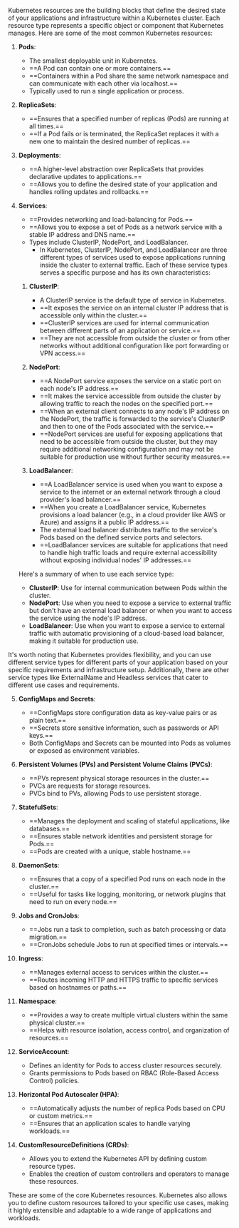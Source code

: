 Kubernetes resources are the building blocks that define the desired state of your applications and infrastructure within a Kubernetes cluster. Each resource type represents a specific object or component that Kubernetes manages. Here are some of the most common Kubernetes resources:

1. **Pods**:
   - The smallest deployable unit in Kubernetes.
   - ==A Pod can contain one or more containers.==
   - ==Containers within a Pod share the same network namespace and can communicate with each other via localhost.==
   - Typically used to run a single application or process.

2. **ReplicaSets**:
   - ==Ensures that a specified number of replicas (Pods) are running at all times.==
   - ==If a Pod fails or is terminated, the ReplicaSet replaces it with a new one to maintain the desired number of replicas.==

3. **Deployments**:
   - ==A higher-level abstraction over ReplicaSets that provides declarative updates to applications.==
   - ==Allows you to define the desired state of your application and handles rolling updates and rollbacks.==

4. **Services**:
   - ==Provides networking and load-balancing for Pods.==
   - ==Allows you to expose a set of Pods as a network service with a stable IP address and DNS name.==
   - Types include ClusterIP, NodePort, and LoadBalancer.
	   - In Kubernetes, ClusterIP, NodePort, and LoadBalancer are three different types of services used to expose applications running inside the cluster to external traffic. Each of these service types serves a specific purpose and has its own characteristics:

	1. **ClusterIP**:
	   - A ClusterIP service is the default type of service in Kubernetes.
	   - ==It exposes the service on an internal cluster IP address that is accessible only within the cluster.==
	   - ==ClusterIP services are used for internal communication between different parts of an application or service.==
	   - ==They are not accessible from outside the cluster or from other networks without additional configuration like port forwarding or VPN access.==
	
	2. **NodePort**:
	   - ==A NodePort service exposes the service on a static port on each node's IP address.==
	   - ==It makes the service accessible from outside the cluster by allowing traffic to reach the nodes on the specified port.==
	   - ==When an external client connects to any node's IP address on the NodePort, the traffic is forwarded to the service's ClusterIP and then to one of the Pods associated with the service.==
	   - ==NodePort services are useful for exposing applications that need to be accessible from outside the cluster, but they may require additional networking configuration and may not be suitable for production use without further security measures.==
	
	3. **LoadBalancer**:
	   - ==A LoadBalancer service is used when you want to expose a service to the internet or an external network through a cloud provider's load balancer.==
	   - ==When you create a LoadBalancer service, Kubernetes provisions a load balancer (e.g., in a cloud provider like AWS or Azure) and assigns it a public IP address.==
	   - The external load balancer distributes traffic to the service's Pods based on the defined service ports and selectors.
	   - ==LoadBalancer services are suitable for applications that need to handle high traffic loads and require external accessibility without exposing individual nodes' IP addresses.==
	
	Here's a summary of when to use each service type:
	
	- **ClusterIP**: Use for internal communication between Pods within the cluster.
	- **NodePort**: Use when you need to expose a service to external traffic but don't have an external load balancer or when you want to access the service using the node's IP address.
	- **LoadBalancer**: Use when you want to expose a service to external traffic with automatic provisioning of a cloud-based load balancer, making it suitable for production use.

It's worth noting that Kubernetes provides flexibility, and you can use different service types for different parts of your application based on your specific requirements and infrastructure setup. Additionally, there are other service types like ExternalName and Headless services that cater to different use cases and requirements.

5. **ConfigMaps and Secrets**:
   - ==ConfigMaps store configuration data as key-value pairs or as plain text.==
   - ==Secrets store sensitive information, such as passwords or API keys.==
   - Both ConfigMaps and Secrets can be mounted into Pods as volumes or exposed as environment variables.

6. **Persistent Volumes (PVs) and Persistent Volume Claims (PVCs)**:
   - ==PVs represent physical storage resources in the cluster.==
   - PVCs are requests for storage resources.
   - PVCs bind to PVs, allowing Pods to use persistent storage.

7. **StatefulSets**:
   - ==Manages the deployment and scaling of stateful applications, like databases.==
   - ==Ensures stable network identities and persistent storage for Pods.==
   - ==Pods are created with a unique, stable hostname.==

8. **DaemonSets**:
   - ==Ensures that a copy of a specified Pod runs on each node in the cluster.==
   - ==Useful for tasks like logging, monitoring, or network plugins that need to run on every node.==

9. **Jobs and CronJobs**:
   - ==Jobs run a task to completion, such as batch processing or data migration.==
   - ==CronJobs schedule Jobs to run at specified times or intervals.==

10. **Ingress**:
    - ==Manages external access to services within the cluster.==
    - ==Routes incoming HTTP and HTTPS traffic to specific services based on hostnames or paths.==

11. **Namespace**:
    - ==Provides a way to create multiple virtual clusters within the same physical cluster.==
    - ==Helps with resource isolation, access control, and organization of resources.==

12. **ServiceAccount**:
    - Defines an identity for Pods to access cluster resources securely.
    - Grants permissions to Pods based on RBAC (Role-Based Access Control) policies.

13. **Horizontal Pod Autoscaler (HPA)**:
    - ==Automatically adjusts the number of replica Pods based on CPU or custom metrics.==
    - ==Ensures that an application scales to handle varying workloads.==

14. **CustomResourceDefinitions (CRDs)**:
    - Allows you to extend the Kubernetes API by defining custom resource types.
    - Enables the creation of custom controllers and operators to manage these resources.

These are some of the core Kubernetes resources. Kubernetes also allows you to define custom resources tailored to your specific use cases, making it highly extensible and adaptable to a wide range of applications and workloads.